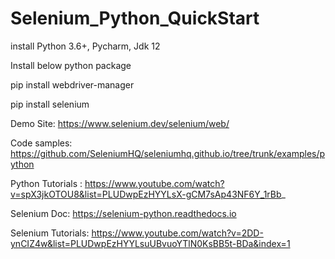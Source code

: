 # Selenium_Python_QuickStart

install Python 3.6+, Pycharm, Jdk 12

Install below python package

pip install webdriver-manager

pip install selenium

Demo Site: https://www.selenium.dev/selenium/web/

Code samples: https://github.com/SeleniumHQ/seleniumhq.github.io/tree/trunk/examples/python

Python Tutorials : https://www.youtube.com/watch?v=spX3jkOTOU8&list=PLUDwpEzHYYLsX-gCM7sAp43NF6Y_1rBb_

Selenium Doc: https://selenium-python.readthedocs.io

Selenium Tutorials: https://www.youtube.com/watch?v=2DD-ynCIZ4w&list=PLUDwpEzHYYLsuUBvuoYTlN0KsBB5t-BDa&index=1

